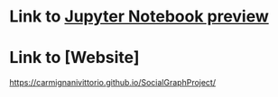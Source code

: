 # Link to [Jupyter Notebook preview](http://nbviewer.jupyter.org/github/carmignanivittorio/SocialGraphProject/blob/master/Introduction.ipynb)
# Link to [Website]
https://carmignanivittorio.github.io/SocialGraphProject/
